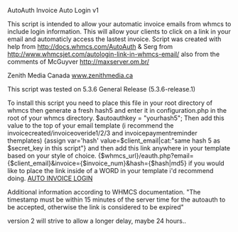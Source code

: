 AutoAuth Invoice Auto Login v1

This script is intended to allow your automatic invoice emails from whmcs to include login information.
This will allow your clients to click on a link in your email and automaticly access the lastest invoice.
Script was created with help from http://docs.whmcs.com/AutoAuth & Serg from http://www.whmcsjet.com/autologin-link-in-whmcs-email/ also from the comments of McGuyver http://maxserver.om.br/


Zenith Media Canada
www.zenithmedia.ca

This script was tested on 5.3.6 General Release (5.3.6-release.1)

To install this script you need to place this file in your root directory of whmcs
then generate a fresh hash5 and enter it in configuration.php in the root of your whmcs directory.
$autoauthkey = "yourhash5";
Then add this value to the top of your email template (i recommend the invoicecreated/invoiceoveride1/2/3 and invoicepaymentreminder themplates)
{assign var='hash' value=$client_email|cat:"same hash 5 as $secret_key in this script"}
and then add this link anywhere in your template based on your style of choice.
{$whmcs_url}/eauth.php?email={$client_email}&invoice={$invoice_num}&hash={$hash|md5}
if you would like to place the link inside of a WORD in your template i'd recommend doing.
<a href="yourdomain.com/eauth.php?email={$client_email}&invoice={$invoice_num}&hash={$hash|md5}">AUTO INVOICE LOGIN</a>

Additional information according to WHMCS documentation.
"The timestamp must be within 15 minutes of the server time for the autoauth to be accepted, otherwise the link is considered to be expired"

version 2 will strive to allow a longer delay, maybe 24 hours..
